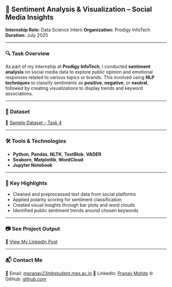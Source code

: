 
## 💬 Sentiment Analysis & Visualization – Social Media Insights

**Internship Role:** Data Science Intern
**Organization:** Prodigy InfoTech
**Duration:** July 2025

---

### 🔍 Task Overview

As part of my internship at **Prodigy InfoTech**, I conducted **sentiment analysis** on social media data to explore public opinion and emotional responses related to various topics or brands. This involved using **NLP techniques** to classify sentiments as **positive**, **negative**, or **neutral**, followed by creating visualizations to display trends and keyword associations.

---

### 📁 Dataset

🔗 [Sample Dataset – Task 4](https://github.com/Prodigy-InfoTech/data-science-datasets/tree/main/Task%204)

---

### 🛠️ Tools & Technologies

* **Python**, **Pandas**, **NLTK**, **TextBlob**, **VADER**
* **Seaborn**, **Matplotlib**, **WordCloud**
* **Jupyter Notebook**

---

### 📌 Key Highlights

* Cleaned and preprocessed text data from social platforms
* Applied polarity scoring for sentiment classification
* Created visual insights through bar plots and word clouds
* Identified public sentiment trends around chosen keywords

---

### 📷 See Project Output

🔗 [View My LinkedIn Post](https://www.linkedin.com/posts/pranav-mohite-05a36a2b2_datascience-trafficanalysis-datavisualization-activity-7348423876168634370-62BF)

---

### 📬 Contact Me

📧 Email: [mpranav23it@student.mes.ac.in](mailto:mpranav23it@student.mes.ac.in)
📇 LinkedIn: [Pranav Mohite](https://www.linkedin.com/in/pranav-mohite-05a36a2b2)
🌐 GitHub: [github.com](https://github.com/)



